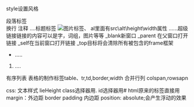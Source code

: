 style设置风格 
<p></p>段落标签
<br>换行
<!--...-->注释
<h?>....</h?>标题标签
<img src="***">图片标签、 al里面有src\alt\height\width属性
<a>......</a>超级链接链接的内容可以是字，词组，图片等等
_blank新窗口
_parent 在父窗口打开链接
_self在当前窗口打开链接
_top目标将会清除所有被包含的frame框架
<ul><li>.....</li></ul>
<ol><li>....</li></ol>有序列表
表格的制作标签table、tr,td,border,width
合并行列 colspan,rowsapn

css:
   文本样式
   lieHeight
   class选择器用.
   id选择器用# 
   html原来的标签直接用
   margin：外边距
   border 
   padding 内边距
    position: absolute;会产生浮动的效果
   